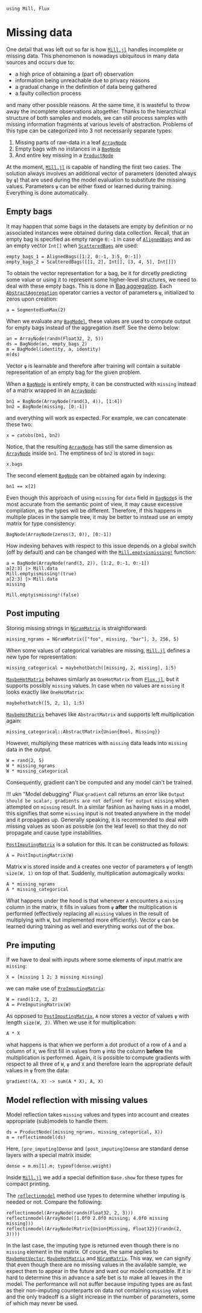 ```@setup missing
using Mill, Flux
```

# Missing data

One detail that was left out so far is how [`Mill.jl`](https://github.com/CTUAvastLab/Mill.jl) handles incomplete or missing data. This phenomenon is nowadays ubiquitous in many data sources and occurs due to:

* a high price of obtaining a (part of) observation
* information being unreachable due to privacy reasons
* a gradual change in the definition of data being gathered
* a faulty collection process

and many other possible reasons. At the same time, it is wasteful to throw away the incomplete observations altogether. Thanks to the hierarchical structure of both samples and models, we can still process samples with missing information fragments at various levels of abstraction. Problems of this type can be categorized into 3 not necessarily separate types:

1. Missing parts of raw-data in a leaf [`ArrayNode`](@ref)
2. Empty bags with no instances in a [`BagNode`](@ref)
3. And entire key missing in a [`ProductNode`](@ref)

At the moment, [`Mill.jl`](https://github.com/CTUAvastLab/Mill.jl) is capable of handling the first
two cases. The solution always involves an additional vector of parameters (denoted always by `ψ`)
that are used during the model evaluation to substitute the missing values. Parameters `ψ` can be
either fixed or learned during training. Everything is done automatically.

## Empty bags

It may happen that some bags in the datasets are empty by definition or no associated instances were obtained during data collection. Recall, that an empty bag is specified as empty range `0:-1` in case of [`AlignedBags`](@ref) and as an empty vector `Int[]` when [`ScatteredBags`](@ref) are used:

```@repl missing
empty_bags_1 = AlignedBags([1:2, 0:-1, 3:5, 0:-1])
empty_bags_2 = ScatteredBags([[1, 2], Int[], [3, 4, 5], Int[]])
```

To obtain the vector representation for a bag, be it for dircetly predicting some value or using it to represent some higher-level structures, we need to deal with these empty bags. This is done in [Bag aggregation](@ref). Each [`AbstractAggregation`](@ref) operator carries a vector of parameters `ψ`, initialized to zeros upon creation:

```@repl missing
a = SegmentedSumMax(2)
```

When we evaluate any [`BagModel`](@ref), these values are used to compute output for empty bags instead of the aggregation itself. See the demo below:

```@repl missing
an = ArrayNode(randn(Float32, 2, 5))
ds = BagNode(an, empty_bags_2)
m = BagModel(identity, a, identity)
m(ds)
```

Vector `ψ` is learnable and therefore after training will contain a suitable representation of an empty bag for the given problem.

When a [`BagNode`](@ref) is entirely empty, it can be constructed with `missing` instead of a matrix wrapped in an [`ArrayNode`](@ref):

```@repl missing
bn1 = BagNode(ArrayNode(rand(3, 4)), [1:4])
bn2 = BagNode(missing, [0:-1])
```

and everything will work as expected. For example, we can concatenate these two:

```@repl missing
x = catobs(bn1, bn2)
```

Notice, that the resulting [`ArrayNode`](@ref) has still the same dimension as [`ArrayNode`](@ref) inside `bn1`. The emptiness of `bn2` is stored in `bags`:

```@repl missing
x.bags
```

The second element [`BagNode`](@ref) can be obtained again by indexing:

```@repl missing
bn1 == x[2]
```

Even though this approach of using `missing` for `data` field in [`BagNode`](@ref)s is the most accurate from the semantic point of view, it may cause excessive compilation, as the types will be different. Therefore, if this happens in multiple places in the sample tree, it may be better to instead use an empty matrix for type consistency:

```@repl missing
BagNode(ArrayNode(zeros(3, 0)), [0:-1])
```

How indexing behaves with respect to this issue depends on a global switch (off by default) and 
can be changed with the [`Mill.emptyismissing!`](@ref) function:

```@repl missing
a = BagNode(ArrayNode(rand(3, 2)), [1:2, 0:-1, 0:-1])
a[2:3] |> Mill.data
Mill.emptyismissing!(true)
a[2:3] |> Mill.data
missing
```

```@setup missing
Mill.emptyismissing!(false)
```

## Post imputing

Storing missing strings in [`NGramMatrix`](@ref) is straightforward:

```@repl missing
missing_ngrams = NGramMatrix(["foo", missing, "bar"], 3, 256, 5)
```

When some values of categorical variables are missing,
[`Mill.jl`](https://github.com/CTUAvastLab/Mill.jl) defines a new type for representation:

```@repl missing
missing_categorical = maybehotbatch([missing, 2, missing], 1:5)
```

[`MaybeHotMatrix`](@ref) behaves similarly as `OneHotMatrix` from [`Flux.jl`](https://fluxml.ai), but it supports possibly `missing` values. In case when no values are `missing` it looks exactly like `OneHotMatrix`:

```@repl missing
maybehotbatch([5, 2, 1], 1:5)
```

[`MaybeHotMatrix`](@ref) behaves like `AbstractMatrix` and supports left multiplication again:

```@repl missing
missing_categorical::AbstractMatrix{Union{Bool, Missing}}
```

However, multiplying these matrices with `missing` data leads into `missing` data in the output.

```@repl missing
W = rand(2, 5)
W * missing_ngrams
W * missing_categorical
```

Consequently, gradient can't be computed and any model can't be trained.

!!! ukn "Model debugging"
    Flux `gradient` call returns an error like `Output should be scalar; gradients are not defined for output missing` when attempted on `missing` result. In a similar fashion as having `NaN`s in a model, this signifies that some `missing` input is not treated anywhere in the model and it propagates up. Generally speaking, it is recommended to deal with missing values as soon as possible (on the leaf level) so that they do not propagate and cause type instabilities.

[`PostImputingMatrix`](@ref) is a solution for this. It can be constructed as follows:

```@repl missing
A = PostImputingMatrix(W)
```

Matrix `W` is stored inside and `A` creates one vector of parameters `ψ` of length `size(W, 1)` on top of that. Suddenly, multiplication automagically works:

```@repl missing
A * missing_ngrams
A * missing_categorical
```

What happens under the hood is that whenever `A` encounters a `missing` column in the matrix, it fills in values from `ψ` **after** the multiplication is performed (effectively replacing all `missing` values in the result of multiplying with `W`, but implemented more efficiently). Vector `ψ` can be learned during training as well and everything works out of the box.

## Pre imputing

If we have to deal with inputs where some elements of input matrix are `missing`:

```@repl missing
X = [missing 1 2; 3 missing missing]
```

we can make use of [`PreImputingMatrix`](@ref):

```@repl missing
W = rand(1:2, 3, 2)
A = PreImputingMatrix(W)
```

As opposed to [`PostImputingMatrix`](@ref), `A` now stores a vector of values `ψ` with length `size(W, 2)`. When we use it for multiplication:

```@repl missing
A * X
```

what happens is that when we perform a dot product of a row of `A` and a column of `X`, we first fill in values from `ψ` into the column **before** the multiplication is performed. Again, it is possible to compute gradients with respect to all three of `W`, `ψ` and `X` and therefore learn the appropriate default values in `ψ` from the data:

```@repl missing
gradient((A, X) -> sum(A * X), A, X)
```

## Model reflection with missing values

Model reflection takes `missing` values and types into account and creates appropriate (sub)models to handle them:

```@repl missing
ds = ProductNode((missing_ngrams, missing_categorical, X))
m = reflectinmodel(ds)
```

Here, `[pre_imputing]Dense` and `[post_imputing]Dense` are standard dense layers with a special matrix inside:

```@repl missing
dense = m.ms[1].m; typeof(dense.weight)
```

Inside [`Mill.jl`](https://github.com/CTUAvastLab/Mill.jl) we add a special definition `Base.show`
for these types for compact printing.

The [`reflectinmodel`](@ref) method use types to determine whether imputing is needed or not. Compare the following:

```@repl missing
reflectinmodel(ArrayNode(randn(Float32, 2, 3)))
reflectinmodel(ArrayNode([1.0f0 2.0f0 missing; 4.0f0 missing missing]))
reflectinmodel(ArrayNode(Matrix{Union{Missing, Float32}}(randn(2, 3))))
```

In the last case, the imputing type is returned even though there is no `missing` element in the matrix. Of course, the same applies to [`MaybeHotVector`](@ref), [`MaybeHotMatrix`](@ref) and [`NGramMatrix`](@ref). This way, we can signify that even though there are no missing values in the available sample, we expect them to appear in the future and want our model compatible. If it is hard to determine this in advance a safe bet is to make all leaves in the model. The performance will not suffer because imputing types are as fast as their non-imputing counterparts on data not containing `missing` values and the only tradeoff is a slight increase in the number of parameters, some of which may never be used.
